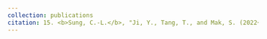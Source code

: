 ```yaml
---
collection: publications
citation: 15. <b>Sung, C.-L.</b>, "Ji, Y., Tang, T., and Mak, S. (2022+). Stacking designs: designing multi-fidelity computer experiments with confidence, submitted."
---
```

